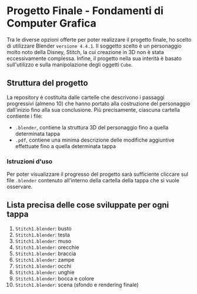 # Progetto Finale - Fondamenti di Computer Grafica
Tra le diverse opzioni offerte per poter realizzare il progetto finale, ho scelto di utilizzare Blender `versione 4.4.1`. Il soggetto scelto è un personaggio molto noto della Disney, Stitch, la cui creazione in 3D non è stata eccessivamente complessa.
Infine, il progetto nella sua interità è basato sull'utilizzo e sulla manipolazione degli oggetti `Cube`.
## Struttura del progetto
La repository è costituita dalle cartelle che descrivono i passaggi progressivi (almeno 10) che hanno portato alla costruzione del personaggio dall'inizio fino alla sua conclusione. 
Più precisamente, ciascuna cartella contiente i file:
* `.blender`, contiene la struttura 3D del personaggio fino a quella determinata tappa
* `.pdf`, contiene una minima descrizione delle modifiche aggiuntive effettuate fino a quella determinata tappa
### Istruzioni d'uso
Per poter visualizzare il progresso del progetto sarà sufficiente cliccare sul file `.blender` contenuto all'interno della cartella della tappa che si vuole osservare.
## Lista precisa delle cose sviluppate per ogni tappa
1.  `Stitch1.blender`: busto
2.  `Stitch1.blender`: testa
1.  `Stitch1.blender`: muso
1.  `Stitch1.blender`: orecchie
1.  `Stitch1.blender`: braccia
1.  `Stitch1.blender`: zampe
1.  `Stitch1.blender`: occhi
1.  `Stitch1.blender`: unghie
1.  `Stitch1.blender`: bocca e colore
1.  `Stitch1.blender`: scena (sfondo e rendering finale)
